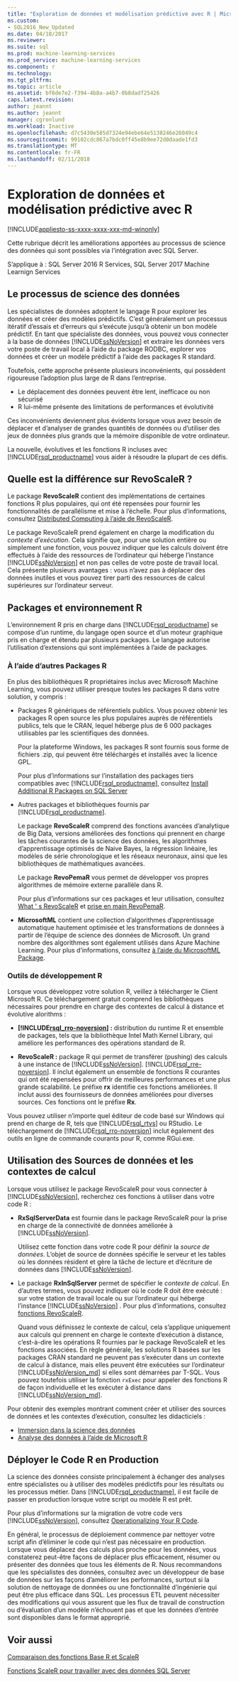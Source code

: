 ```yaml
---
title: "Exploration de données et modélisation prédictive avec R | Microsoft Docs"
ms.custom:
- SQL2016_New_Updated
ms.date: 04/18/2017
ms.reviewer: 
ms.suite: sql
ms.prod: machine-learning-services
ms.prod_service: machine-learning-services
ms.component: r
ms.technology: 
ms.tgt_pltfrm: 
ms.topic: article
ms.assetid: bf6de7e2-f394-4b8a-a4b7-0b8dadf25426
caps.latest.revision: 
author: jeannt
ms.author: jeannt
manager: cgronlund
ms.workload: Inactive
ms.openlocfilehash: d7c5430e585d7324e94ebe64e5138246e26049c4
ms.sourcegitcommit: 99102cdc867a7bdc0ff45e8b9ee72d0daade1fd3
ms.translationtype: MT
ms.contentlocale: fr-FR
ms.lasthandoff: 02/11/2018
---
```

# <a name="data-exploration-and-predictive-modeling-with-r"></a>Exploration de données et modélisation prédictive avec R
[!INCLUDE[appliesto-ss-xxxx-xxxx-xxx-md-winonly](../../includes/appliesto-ss-xxxx-xxxx-xxx-md-winonly.md)]

Cette rubrique décrit les améliorations apportées au processus de science des données qui sont possibles via l’intégration avec SQL Server.

S’applique à : SQL Server 2016 R Services, SQL Server 2017 Machine Learnign Services

## <a name="the-data-science-process"></a>Le processus de science des données

Les spécialistes de données adoptent le langage R pour explorer les données et créer des modèles prédictifs. C’est généralement un processus itératif d’essais et d’erreurs qui s’exécute jusqu’à obtenir un bon modèle prédictif. En tant que spécialiste des données, vous pouvez vous connecter à la base de données [!INCLUDE[ssNoVersion](../../includes/ssnoversion-md.md)] et extraire les données vers votre poste de travail local à l’aide du package RODBC, explorer vos données et créer un modèle prédictif à l’aide des packages R standard.

Toutefois, cette approche présente plusieurs inconvénients, qui possèdent rigoureuse l’adoption plus large de R dans l’entreprise. 

+ Le déplacement des données peuvent être lent, inefficace ou non sécurisé
+ R lui-même présente des limitations de performances et évolutivité

Ces inconvénients deviennent plus évidents lorsque vous avez besoin de déplacer et d’analyser de grandes quantités de données ou d’utiliser des jeux de données plus grands que la mémoire disponible de votre ordinateur.

La nouvelle, évolutives et les fonctions R incluses avec [!INCLUDE[rsql_productname](../../includes/rsql-productname-md.md)] vous aider à résoudre la plupart de ces défis. 

## <a name="whats-different-about-revoscaler"></a>Quelle est la différence sur RevoScaleR ?

Le package **RevoScaleR** contient des implémentations de certaines fonctions R plus populaires, qui ont été repensées pour fournir les fonctionnalités de parallélisme et mise à l’échelle. Pour plus d’informations, consultez [Distributed Computing à l’aide de RevoScaleR](https://msdn.microsoft.com/microsoft-r/scaler-distributed-computing).

Le package RevoScaleR prend également en charge la modification du *contexte d’exécution*. Cela signifie que, pour une solution entière ou simplement une fonction, vous pouvez indiquer que les calculs doivent être effectués à l’aide des ressources de l’ordinateur qui héberge l’instance [!INCLUDE[ssNoVersion](../../includes/ssnoversion-md.md)] et non pas celles de votre poste de travail local. Cela présente plusieurs avantages : vous n’avez pas à déplacer des données inutiles et vous pouvez tirer parti des ressources de calcul supérieures sur l’ordinateur serveur.

## <a name="r-environment-and-packages"></a>Packages et environnement R

L’environnement R pris en charge dans [!INCLUDE[rsql_productname](../../includes/rsql-productname-md.md)] se compose d’un runtime, du langage open source et d’un moteur graphique pris en charge et étendu par plusieurs packages. Le langage autorise l’utilisation d’extensions qui sont implémentées à l’aide de packages.  

### <a name="using-other-r-packages"></a>À l’aide d’autres Packages R

En plus des bibliothèques R propriétaires inclus avec Microsoft Machine Learning, vous pouvez utiliser presque toutes les packages R dans votre solution, y compris :

+ Packages R génériques de référentiels publics. Vous pouvez obtenir les packages R open source les plus populaires auprès de référentiels publics, tels que le CRAN, lequel héberge plus de 6 000 packages utilisables par les scientifiques des données.
  
  Pour la plateforme Windows, les packages R sont fournis sous forme de fichiers .zip, qui peuvent être téléchargés et installés avec la licence GPL.  
  
  Pour plus d’informations sur l’installation des packages tiers compatibles avec [!INCLUDE[rsql_productname](../../includes/rsql-productname-md.md)], consultez [Install Additional R Packages on SQL Server](../../advanced-analytics/r/install-additional-r-packages-on-sql-server.md)  
  
+ Autres packages et bibliothèques fournis par [!INCLUDE[rsql_productname](../../includes/rsql-productname-md.md)].   
  
     Le package **RevoScaleR** comprend des fonctions avancées d’analytique de Big Data, versions améliorées des fonctions qui prennent en charge les tâches courantes de la science des données, les algorithmes d’apprentissage optimisés de Naive Bayes, la régression linéaire, les modèles de série chronologique et les réseaux neuronaux, ainsi que les bibliothèques de mathématiques avancées.  
  
     Le package **RevoPemaR** vous permet de développer vos propres algorithmes de mémoire externe parallèle dans R.  
  
     Pour plus d’informations sur ces packages et leur utilisation, consultez [What ' s RevoScaleR](https://msdn.microsoft.com/microsoft-r/scaler-user-guide-introduction) et [prise en main RevoPemaR](https://msdn.microsoft.com/microsoft-r/pemar-getting-started). 

+ **MicrosoftML** contient une collection d’algorithmes d’apprentissage automatique hautement optimisée et les transformations de données à partir de l’équipe de science des données de Microsoft. Un grand nombre des algorithmes sont également utilisés dans Azure Machine Learning. Pour plus d’informations, consultez [à l’aide du MicrosoftML Package](../../advanced-analytics/using-the-microsoftml-package.md).

### <a name="r-development-tools"></a>Outils de développement R

Lorsque vous développez votre solution R, veillez à télécharger le Client Microsoft R. Ce téléchargement gratuit comprend les bibliothèques nécessaires pour prendre en charge des contextes de calcul à distance et évolutive alorithms :

+ **[!INCLUDE[rsql_rro-noversion](../../includes/rsql-rro-noversion-md.md)] :** distribution du runtime R et ensemble de packages, tels que la bibliothèque Intel Math Kernel Library, qui améliore les performances des opérations standard de R.  
  
+ **RevoScaleR :** package R qui permet de transférer (pushing) des calculs à une instance de [!INCLUDE[ssNoVersion](../../includes/ssnoversion-md.md)]. [!INCLUDE[rsql_rre-noversion](../../includes/rsql-rre-noversion-md.md)]. Il inclut également un ensemble de fonctions R courantes qui ont été repensées pour offrir de meilleures performances et une plus grande scalabilité. Le préfixe **rx** identifie ces fonctions améliorées. Il inclut aussi des fournisseurs de données améliorées pour diverses sources. Ces fonctions ont le préfixe **Rx**.

Vous pouvez utiliser n’importe quel éditeur de code basé sur Windows qui prend en charge de R, tels que [!INCLUDE[rsql_rtvs](../../includes/rsql-rtvs-md.md)] ou RStudio. Le téléchargement de [!INCLUDE[rsql_rro-noversion](../../includes/rsql-rro-noversion-md.md)] inclut également des outils en ligne de commande courants pour R, comme RGui.exe.

## <a name="use-new-data-sources-and-compute-contexts"></a>Utilisation des Sources de données et les contextes de calcul

Lorsque vous utilisez le package RevoScaleR pour vous connecter à [!INCLUDE[ssNoVersion](../../includes/ssnoversion-md.md)], recherchez ces fonctions à utiliser dans votre code R :

+ **RxSqlServerData** est fournie dans le package RevoScaleR pour la prise en charge de la connectivité de données améliorée à [!INCLUDE[ssNoVersion](../../includes/ssnoversion-md.md)].
  
     Utilisez cette fonction dans votre code R pour définir la *source de données*. L’objet de source de données spécifie le serveur et les tables où les données résident et gère la tâche de lecture et d’écriture de données dans [!INCLUDE[ssNoVersion](../../includes/ssnoversion-md.md)].
  
-   Le package **RxInSqlServer** permet de spécifier le *contexte de calcul*.  En d’autres termes, vous pouvez indiquer où le code R doit être exécuté : sur votre station de travail locale ou sur l’ordinateur qui héberge l’instance [!INCLUDE[ssNoVersion](../../includes/ssnoversion-md.md)] .  Pour plus d’informations, consultez [fonctions RevoScaleR](https://msdn.microsoft.com/microsoft-r/scaler/scaler).
  
     Quand vous définissez le contexte de calcul, cela s’applique uniquement aux calculs qui prennent en charge le contexte d’exécution à distance, c’est-à-dire les opérations R fournies par le package RevoScaleR et les fonctions associées. En règle générale, les solutions R basées sur les packages CRAN standard ne peuvent pas s’exécuter dans un contexte de calcul à distance, mais elles peuvent être exécutées sur l’ordinateur [!INCLUDE[ssNoVersion_md](../../includes/ssnoversion-md.md)] si elles sont démarrées par T-SQL. Vous pouvez toutefois utiliser la fonction `rxExec` pour appeler des fonctions R de façon individuelle et les exécuter à distance dans [!INCLUDE[ssNoVersion_md](../../includes/ssnoversion-md.md)].

Pour obtenir des exemples montrant comment créer et utiliser des sources de données et les contextes d’exécution, consultez les didacticiels :

+ [Immersion dans la science des données](../../advanced-analytics/tutorials/deepdive-data-science-deep-dive-using-the-revoscaler-packages.md)  
+  [Analyse des données à l’aide de Microsoft R](https://msdn.microsoft.com/en-us/microsoft-r/data-analysis-in-microsoft-r)

## <a name="deploy-r-code-to-production"></a>Déployer le Code R en Production

La science des données consiste principalement à échanger des analyses entre spécialistes ou à utiliser des modèles prédictifs pour les résultats ou les processus métier. Dans [!INCLUDE[rsql_productname](../../includes/rsql-productname-md.md)], il est facile de passer en production lorsque votre script ou modèle R est prêt.

Pour plus d’informations sur la migration de votre code vers [!INCLUDE[ssNoVersion](../../includes/ssnoversion-md.md)], consultez [Operationalizing Your R Code](../../advanced-analytics/r/operationalizing-your-r-code.md).

En général, le processus de déploiement commence par nettoyer votre script afin d’éliminer le code qui n’est pas nécessaire en production. Lorsque vous déplacez des calculs plus proche pour les données, vous constaterez peut-être façons de déplacer plus efficacement, résumer ou présenter des données que tous les éléments de R.  Nous recommandons que les spécialistes des données, consultez avec un développeur de base de données sur les façons d’améliorer les performances, surtout si la solution de nettoyage de données ou une fonctionnalité d’ingénierie qui peut être plus efficace dans SQL. Les processus ETL peuvent nécessiter des modifications qui vous assurent que les flux de travail de construction ou d’évaluation d’un modèle n’échouent pas et que les données d’entrée sont disponibles dans le format approprié.

## <a name="see-also"></a>Voir aussi

[Comparaison des fonctions Base R et ScaleR](https://msdn.microsoft.com/microsoft-r/scaler/compare-base-r-scaler-functions)

[Fonctions ScaleR pour travailler avec des données SQL Server](../../advanced-analytics/r/scaler-functions-for-working-with-sql-server-data.md)
